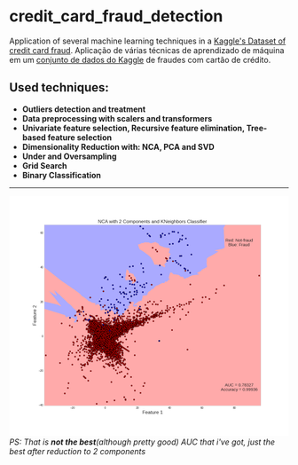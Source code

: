 # credit_card_fraud_detection
Application of several machine learning techniques in a [Kaggle's Dataset of credit card fraud](https://www.kaggle.com/mlg-ulb/creditcardfraud "Kaggle's Dataset"). Aplicação de várias técnicas de aprendizado de máquina em um [conjunto de dados do Kaggle](https://www.kaggle.com/mlg-ulb/creditcardfraud "Dados do Kaggle") de fraudes com cartão de crédito.

## Used techniques:

* **Outliers detection and treatment**
* **Data preprocessing with scalers and transformers**
* **Univariate feature selection, Recursive feature elimination, Tree-based feature selection**
* **Dimensionality Reduction with: NCA, PCA and SVD**
* **Under and Oversampling**
* **Grid Search**
* **Binary Classification**

---

![NCA with 2 Components and KNeighbors Classifier](images/NCA__2.png)
*PS: That is **not the best**(although pretty good) AUC that i've got, just the best after reduction to 2 components*
